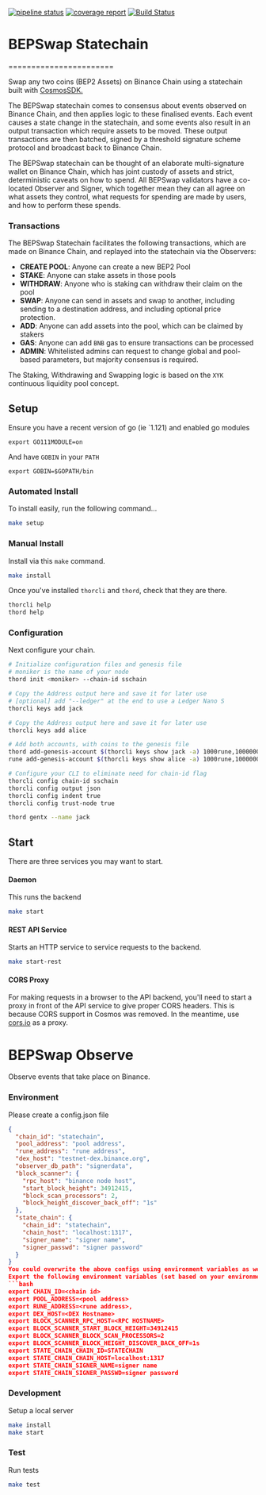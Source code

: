 [![pipeline status](https://gitlab.com/thorchain/thornode/badges/master/pipeline.svg)](https://gitlab.com/thorchain/thornode/commits/master)
[![coverage report](https://gitlab.com/thorchain/thornode/badges/master/coverage.svg)](https://gitlab.com/thorchain/thornode/commits/master)
[![Build Status](https://gitlab.com/thorchain/thornode/badges/master/build.svg)](https://gitlab.com/thorchain/thornode/commits/master)

# BEPSwap Statechain
=======================

Swap any two coins (BEP2 Assets) on Binance Chain using a statechain built with [CosmosSDK.](cosmos.network)

The BEPSwap statechain comes to consensus about events observed on Binance Chain, and then applies logic to these finalised events. Each event causes a state change in the statechain, and some events also result in an output transaction which require assets to be moved. These output transactions are then batched, signed by a threshold signature scheme protocol and broadcast back to Binance Chain. 

The BEPSwap statechain can be thought of an elaborate multi-signature wallet on Binance Chain, which has joint custody of assets and strict, deterministic caveats on how to spend. All BEPSwap validators have a co-located Observer and Signer, which together mean they can all agree on what assets they control, what requests for spending are made by users, and how to perform these spends. 

### Transactions 
The BEPSwap Statechain facilitates the following transactions, which are made on Binance Chain, and replayed into the statechain via the Observers:
- **CREATE POOL**: Anyone can create a new BEP2 Pool
- **STAKE**: Anyone can stake assets in those pools
- **WITHDRAW**: Anyone who is staking can withdraw their claim on the pool
- **SWAP**: Anyone can send in assets and swap to another, including sending to a destination address, and including optional price protection. 
- **ADD**: Anyone can add assets into the pool, which can be claimed by stakers
- **GAS**: Anyone can add `BNB` gas to ensure transactions can be processed
- **ADMIN**: Whitelisted admins can request to change global and pool-based parameters, but majority consensus is required. 

The Staking, Withdrawing and Swapping logic is based on the `XYK` continuous liquidity pool concept. 

## Setup
Ensure you have a recent version of go (ie `1.121) and enabled go modules
```
export GO111MODULE=on
```
And have `GOBIN` in your `PATH`
```
export GOBIN=$GOPATH/bin
```

### Automated Install
To install easily, run the following command...
```bash
make setup
```

### Manual Install
Install via this `make` command.

```bash
make install
```

Once you've installed `thorcli` and `thord`, check that they are there.

```bash
thorcli help
thord help
```

### Configuration

Next configure your chain.
```bash
# Initialize configuration files and genesis file
# moniker is the name of your node
thord init <moniker> --chain-id sschain

# Copy the Address output here and save it for later use
# [optional] add "--ledger" at the end to use a Ledger Nano S
thorcli keys add jack

# Copy the Address output here and save it for later use
thorcli keys add alice

# Add both accounts, with coins to the genesis file
thord add-genesis-account $(thorcli keys show jack -a) 1000rune,100000000stake
rune add-genesis-account $(thorcli keys show alice -a) 1000rune,100000000stake

# Configure your CLI to eliminate need for chain-id flag
thorcli config chain-id sschain
thorcli config output json
thorcli config indent true
thorcli config trust-node true

thord gentx --name jack
```

## Start
There are three services you may want to start.

#### Daemon
This runs the backend
```bash
make start
```

#### REST API Service
Starts an HTTP service to service requests to the backend.
```bash
make start-rest
```

#### CORS Proxy
For making requests in a browser to the API backend, you'll need to start a
proxy in front of the API service to give proper CORS headers. This is because
CORS support in Cosmos was removed. In the meantime, use
[cors.io](http://cors.io) as a proxy.

BEPSwap Observe
===============

Observe events that take place on Binance.

### Environment
Please create a config.json file
```json
{
  "chain_id": "statechain",
  "pool_address": "pool address",
  "rune_address": "rune address",
  "dex_host": "testnet-dex.binance.org",
  "observer_db_path": "signerdata",
  "block_scanner": {
    "rpc_host": "binance node host",
    "start_block_height": 34912415,
    "block_scan_processors": 2,
    "block_height_discover_back_off": "1s"
  },
  "state_chain": {
    "chain_id": "statechain",
    "chain_host": "localhost:1317",
    "signer_name": "signer name",
    "signer_passwd": "signer password"
  }
}
You could overwrite the above configs using environment variables as well
Export the following environment variables (set based on your environment and/or the net being used [test/prod]):
```bash
export CHAIN_ID=<chain id>
export POOL_ADDRESS=<pool address>
export RUNE_ADDRESS=<rune address>,
export DEX_HOST=<DEX Hostname>
export BLOCK_SCANNER_RPC_HOST=<RPC HOSTNAME>
export BLOCK_SCANNER_START_BLOCK_HEIGHT=34912415
export BLOCK_SCANNER_BLOCK_SCAN_PROCESSORS=2
export BLOCK_SCANNER_BLOCK_HEIGHT_DISCOVER_BACK_OFF=1s
export STATE_CHAIN_CHAIN_ID=STATECHAIN
export STATE_CHAIN_CHAIN_HOST=localhost:1317
export STATE_CHAIN_SIGNER_NAME=signer name
export STATE_CHAIN_SIGNER_PASSWD=signer password
```


### Development
Setup a local server
```bash
make install
make start
```

### Test
Run tests
```bash
make test
```

